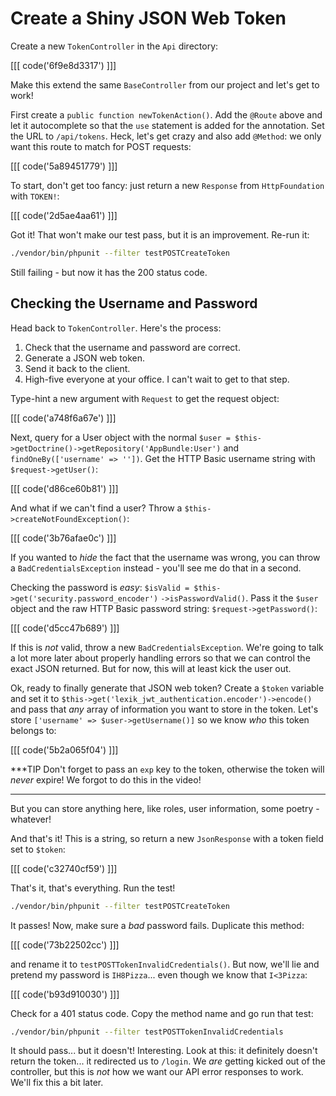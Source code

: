 # Create a Shiny JSON Web Token

Create a new `TokenController` in the `Api` directory:

[[[ code('6f9e8d3317') ]]]

Make this extend the same `BaseController` from our project and let's get to work!

First create a `public function newTokenAction()`. Add the `@Route` above and let it
autocomplete so that the `use` statement is added for the annotation. Set the URL
to `/api/tokens`. Heck, let's get crazy and also add `@Method`: we only want this
route to match for POST requests:

[[[ code('5a89451779') ]]]

To start, don't get too fancy: just return a new `Response` from `HttpFoundation` with
`TOKEN!`:

[[[ code('2d5ae4aa61') ]]]

Got it! That won't make our test pass, but it is an improvement. Re-run it:

```bash
./vendor/bin/phpunit --filter testPOSTCreateToken
```

Still failing - but now it has the 200 status code.

## Checking the Username and Password

Head back to `TokenController`. Here's the process:

1. Check that the username and password are correct.
2. Generate a JSON web token.
3. Send it back to the client.
4. High-five everyone at your office. I can't wait to get to that step.

Type-hint a new argument with `Request` to get the request object:

[[[ code('a748f6a67e') ]]]

Next, query for a User object with the normal `$user = $this->getDoctrine()->getRepository('AppBundle:User')`
and `findOneBy(['username' => ''])`. Get the HTTP Basic username string with `$request->getUser()`:

[[[ code('d86ce60b81') ]]]

And what if we can't find a user? Throw a `$this->createNotFoundException()`:

[[[ code('3b76afae0c') ]]]

If you wanted to *hide* the fact that the username was wrong, you can throw
a `BadCredentialsException` instead - you'll see me do that in a second.

Checking the password is *easy*: `$isValid = $this->get('security.password_encoder')`
`->isPasswordValid()`. Pass it the `$user` object and the raw HTTP Basic password
string: `$request->getPassword()`:

[[[ code('d5cc47b689') ]]]

If this is *not* valid, throw a new `BadCredentialsException`. We're going to talk
a lot more later about properly handling errors so that we can control the exact
JSON returned. But for now, this will at least kick the user out.

Ok, ready to finally generate that JSON web token? Create a `$token` variable and
set it to `$this->get('lexik_jwt_authentication.encoder')->encode()` and pass that
*any* array of information you want to store in the token. Let's store
`['username' => $user->getUsername()]` so we know *who* this token belongs to:

[[[ code('5b2a065f04') ]]]

***TIP
Don't forget to pass an `exp` key to the token, otherwise the token will *never*
expire! We forgot to do this in the video!
***

But you can store anything here, like roles, user information, some poetry - whatever!

And that's it! This is a string, so return a new `JsonResponse` with a token field
set to `$token`:

[[[ code('c32740cf59') ]]]

That's it, that's everything. Run the test!

```bash
./vendor/bin/phpunit --filter testPOSTCreateToken
```

It passes! Now, make sure a *bad* password fails. Duplicate this method:

[[[ code('73b22502cc') ]]]

and rename it to `testPOSTTokenInvalidCredentials()`. But now, we'll lie and pretend
my password is `IH8Pizza`... even though we know that `I<3Pizza`:

[[[ code('b93d910030') ]]]

Check for a 401 status code. Copy the method name and go run that test:

```bash
./vendor/bin/phpunit --filter testPOSTTokenInvalidCredentials
```

It should pass... but it doesn't! Interesting. Look at this: it definitely doesn't
return the token... it redirected us to `/login`. We *are* getting kicked out of
the controller, but this is *not* how we want our API error responses to work.
We'll fix this a bit later.
